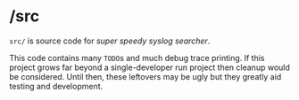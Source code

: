 # /src

`src/` is source code for _super speedy syslog searcher_.

This code contains many `TODO`s and much debug trace printing.
If this project grows far beyond a single-developer run project then cleanup
would be considered. Until then, these leftovers may be ugly but they greatly
aid testing and development.
